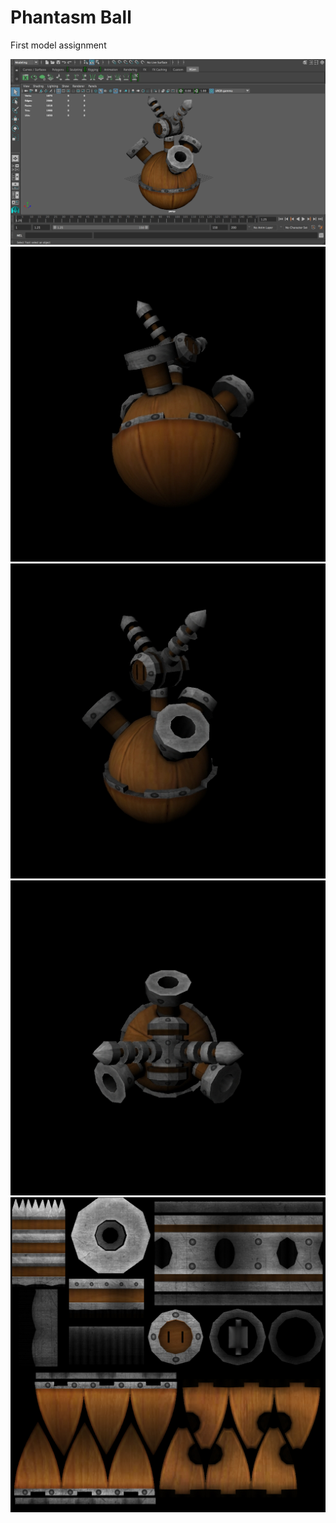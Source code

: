 # Phantasm Ball

<p>
First model assignment
</p>

<p align="center"> 
  <img src="https://github.com/MSkall/Models/blob/master/Maya/Phantasm_Ball/Pictures/four_window_view_pball.png">
  <img src="https://github.com/MSkall/Models/blob/master/Maya/Phantasm_Ball/Pictures/pball_bottom_view.jpg">
  <img src="https://github.com/MSkall/Models/blob/master/Maya/Phantasm_Ball/Pictures/pball_persp_view.jpg">
  <img src="https://github.com/MSkall/Models/blob/master/Maya/Phantasm_Ball/Pictures/pball_top_view.jpg">
  <img src="https://github.com/MSkall/Models/blob/master/Maya/Phantasm_Ball/Pball_texture.jpg">
</p>
